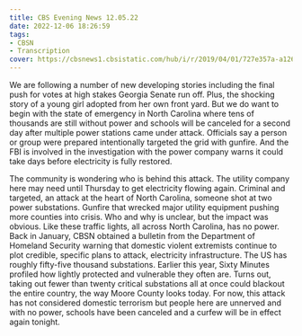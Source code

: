 ```yaml
---
title: CBS Evening News 12.05.22
date: 2022-12-06 18:26:59
tags:
- CBSN
- Transcription
cover: https://cbsnews1.cbsistatic.com/hub/i/r/2019/04/01/727e357a-a126-4138-a2c5-4d3222669d57/thumbnail/640x360/3ff2761028dc5c65cc4f07acd54bcd5c/cbsn2-logo-1920x1080.jpg
---
```

We are following a number of new developing stories including the final push for votes at high stakes Georgia Senate run off. Plus, the shocking story of a young girl adopted from her own front yard. But we do want to begin with the state of emergency in North Carolina where tens of thousands are still without power and schools will be canceled for a second day after multiple power stations came under attack. Officials say a person or group were prepared intentionally targeted the grid with gunfire. And the FBI is involved in the investigation with the power company warns it could take days before electricity is fully restored. 

The community is wondering who is behind this attack. The utility company here may need until Thursday to get electricity flowing again. Criminal and targeted, an attack at the heart of North Carolina, someone shot at two power substations. Gunfire that wrecked major utility equipment pushing more counties into crisis. Who and why is unclear, but the impact was obvious. Like these traffic lights, all across North Carolina, has no power. Back in January, CBSN obtained a bulletin from the Department of Homeland Security warning that domestic violent extremists continue to plot credible, specific plans to attack, electricity infrastructure. The US has roughly fifty-five thousand substations. Earlier this year, Sixty Minutes profiled how lightly protected and vulnerable they often are. Turns out, taking out fewer than twenty critical substations all at once could blackout the entire country, the way Moore County looks today. For now, this attack has not considered domestic terrorism but people here are unnerved and with no power, schools have been canceled and a curfew will be in effect again tonight.
